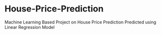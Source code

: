 # House-Price-Prediction
Machine Learning Based Project on House Price Prediction
Predicted using Linear Regression Model
